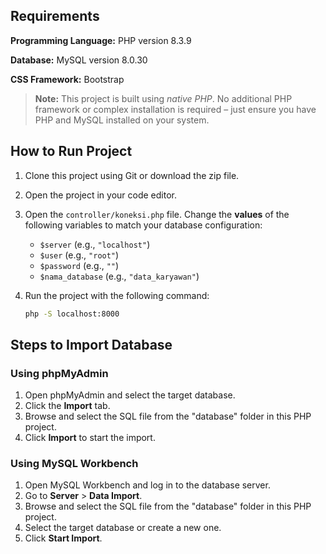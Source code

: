 
## Requirements

**Programming Language:** PHP version 8.3.9

**Database:** MySQL version 8.0.30

**CSS Framework:** Bootstrap

> **Note:** This project is built using *native PHP*. No additional PHP framework or complex installation is required – just ensure you have PHP and MySQL installed on your system.

## How to Run Project
1. Clone this project using Git or download the zip file.
2. Open the project in your code editor.
3. Open the `controller/koneksi.php` file. Change the **values** of the following variables to match your database configuration:
   - `$server` (e.g., `"localhost"`)
   - `$user` (e.g., `"root"`)
   - `$password` (e.g., `""`)
   - `$nama_database` (e.g., `"data_karyawan"`)
4. Run the project with the following command:
   
   ```bash
   php -S localhost:8000
   ```

## Steps to Import Database

### Using phpMyAdmin
1. Open phpMyAdmin and select the target database.
2. Click the **Import** tab.
3. Browse and select the SQL file from the "database" folder in this PHP project.
4. Click **Import** to start the import.

### Using MySQL Workbench
1. Open MySQL Workbench and log in to the database server.
2. Go to **Server** > **Data Import**.
3. Browse and select the SQL file from the "database" folder in this PHP project.
4. Select the target database or create a new one.
5. Click **Start Import**.
